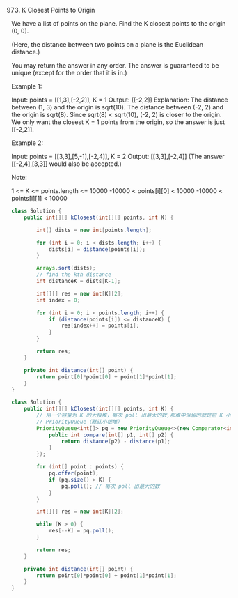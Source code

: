 973. K Closest Points to Origin

We have a list of points on the plane.  Find the K closest points to the origin (0, 0).

(Here, the distance between two points on a plane is the Euclidean distance.)

You may return the answer in any order.  The answer is guaranteed to be unique (except for the order that it is in.)

Example 1:

Input: points = [[1,3],[-2,2]], K = 1
Output: [[-2,2]]
Explanation: 
The distance between (1, 3) and the origin is sqrt(10).
The distance between (-2, 2) and the origin is sqrt(8).
Since sqrt(8) < sqrt(10), (-2, 2) is closer to the origin.
We only want the closest K = 1 points from the origin, so the answer is just [[-2,2]].

Example 2:

Input: points = [[3,3],[5,-1],[-2,4]], K = 2
Output: [[3,3],[-2,4]]
(The answer [[-2,4],[3,3]] would also be accepted.)


Note:

1 <= K <= points.length <= 10000
-10000 < points[i][0] < 10000
-10000 < points[i][1] < 10000

```java
class Solution {
    public int[][] kClosest(int[][] points, int K) {

        int[] dists = new int[points.length];

        for (int i = 0; i < dists.length; i++) {
            dists[i] = distance(points[i]);
        }

        Arrays.sort(dists);
        // find the kth distance
        int distanceK = dists[K-1];

        int[][] res = new int[K][2];
        int index = 0;

        for (int i = 0; i < points.length; i++) {
            if (distance(points[i]) <= distanceK) {
                res[index++] = points[i];
            }
        }

        return res;
    }

    private int distance(int[] point) {
        return point[0]*point[0] + point[1]*point[1];
    }
}
```

```java
class Solution {
    public int[][] kClosest(int[][] points, int K) {
        // 用一个容量为 K 的大根堆，每次 poll 出最大的数,那堆中保留的就是前 K 小
        // PriorityQueue（默认小根堆）
        PriorityQueue<int[]> pq = new PriorityQueue<>(new Comparator<int[]>() {
            public int compare(int[] p1, int[] p2) {
                return distance(p2) - distance(p1);
            }
        });

        for (int[] point : points) {
            pq.offer(point);
            if (pq.size() > K) {
                pq.poll(); // 每次 poll 出最大的数
            }
        }

        int[][] res = new int[K][2];

        while (K > 0) {
            res[--K] = pq.poll();
        }

        return res;
    }

    private int distance(int[] point) {
        return point[0]*point[0] + point[1]*point[1];
    }
}
```

